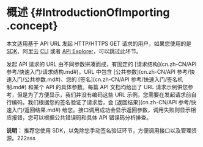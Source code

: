 # 概述 {#IntroductionOfImporting .concept}

本文适用基于 API URL 发起 HTTP/HTTPS GET 请求的用户，如果您使用的是 [SDK](https://github.com/aliyun)、阿里云 [CLI](https://help.aliyun.com/document_detail/29993.html) 或者 [API Explorer](https://api.aliyun.com/)，可以跳过此环节。

发起 API 请求的 URL 由不同参数拼凑而成，有固定的 [请求结构](cn.zh-CN/API 参考/快速入门/请求结构.md#)。URL 中包含 [公共参数](cn.zh-CN/API 参考/快速入门/公共参数.md#)、您的 [签名](cn.zh-CN/API 参考/快速入门/签名机制.md#) 和某个 API 的具体参数。每篇 API 文档均给出了 URL 请求示例供您参考，但是为了方便显示，我们并没有编码这些 URL 示例，您需要在发起请求前自行编码。我们根据您的签名验证了请求后，会 [返回结果](cn.zh-CN/API 参考/快速入门/返回结果.md#) 给您。接口调用成功会显示返回参数，调用失败则显示相应报错，您可以根据公共错误码和具体 API 错误码分析排查。

**说明：** 推荐您使用 SDK，以免除您手动签名验证环节，方便调用接口以及管理资源。222sss

